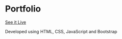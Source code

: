 #  Portfolio
[See it Live](https://sabreen-pa.github.io/Portfolio/)


Developed using HTML, CSS, JavaScript and Bootstrap
